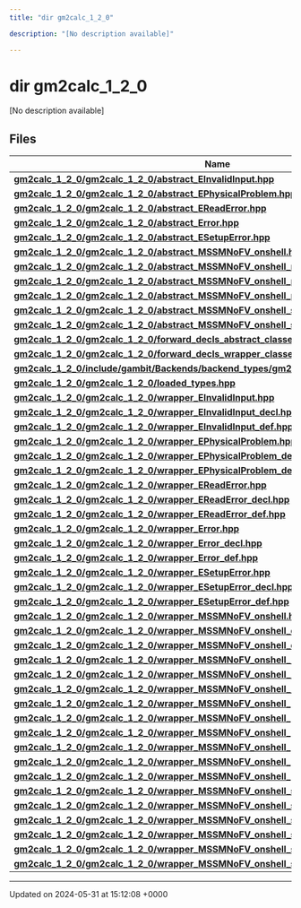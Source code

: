 ```yaml
---
title: "dir gm2calc_1_2_0"

description: "[No description available]"

---
```


# dir gm2calc_1_2_0

[No description available]

## Files

| Name           |
| -------------- |
| **[gm2calc_1_2_0/gm2calc_1_2_0/abstract_EInvalidInput.hpp](/documentation/code/files/gm2calc__1__2__0_2abstract__einvalidinput_8hpp/#file-gm2calc-1-2-0-gm2calc-1-2-0-abstract-einvalidinput-hpp)**  |
| **[gm2calc_1_2_0/gm2calc_1_2_0/abstract_EPhysicalProblem.hpp](/documentation/code/files/gm2calc__1__2__0_2abstract__ephysicalproblem_8hpp/#file-gm2calc-1-2-0-gm2calc-1-2-0-abstract-ephysicalproblem-hpp)**  |
| **[gm2calc_1_2_0/gm2calc_1_2_0/abstract_EReadError.hpp](/documentation/code/files/gm2calc__1__2__0_2abstract__ereaderror_8hpp/#file-gm2calc-1-2-0-gm2calc-1-2-0-abstract-ereaderror-hpp)**  |
| **[gm2calc_1_2_0/gm2calc_1_2_0/abstract_Error.hpp](/documentation/code/files/gm2calc__1__2__0_2abstract__error_8hpp/#file-gm2calc-1-2-0-gm2calc-1-2-0-abstract-error-hpp)**  |
| **[gm2calc_1_2_0/gm2calc_1_2_0/abstract_ESetupError.hpp](/documentation/code/files/gm2calc__1__2__0_2abstract__esetuperror_8hpp/#file-gm2calc-1-2-0-gm2calc-1-2-0-abstract-esetuperror-hpp)**  |
| **[gm2calc_1_2_0/gm2calc_1_2_0/abstract_MSSMNoFV_onshell.hpp](/documentation/code/files/gm2calc__1__2__0_2abstract__mssmnofv__onshell_8hpp/#file-gm2calc-1-2-0-gm2calc-1-2-0-abstract-mssmnofv-onshell-hpp)**  |
| **[gm2calc_1_2_0/gm2calc_1_2_0/abstract_MSSMNoFV_onshell_mass_eigenstates.hpp](/documentation/code/files/gm2calc__1__2__0_2abstract__mssmnofv__onshell__mass__eigenstates_8hpp/#file-gm2calc-1-2-0-gm2calc-1-2-0-abstract-mssmnofv-onshell-mass-eigenstates-hpp)**  |
| **[gm2calc_1_2_0/gm2calc_1_2_0/abstract_MSSMNoFV_onshell_physical.hpp](/documentation/code/files/gm2calc__1__2__0_2abstract__mssmnofv__onshell__physical_8hpp/#file-gm2calc-1-2-0-gm2calc-1-2-0-abstract-mssmnofv-onshell-physical-hpp)**  |
| **[gm2calc_1_2_0/gm2calc_1_2_0/abstract_MSSMNoFV_onshell_problems.hpp](/documentation/code/files/gm2calc__1__2__0_2abstract__mssmnofv__onshell__problems_8hpp/#file-gm2calc-1-2-0-gm2calc-1-2-0-abstract-mssmnofv-onshell-problems-hpp)**  |
| **[gm2calc_1_2_0/gm2calc_1_2_0/abstract_MSSMNoFV_onshell_soft_parameters.hpp](/documentation/code/files/gm2calc__1__2__0_2abstract__mssmnofv__onshell__soft__parameters_8hpp/#file-gm2calc-1-2-0-gm2calc-1-2-0-abstract-mssmnofv-onshell-soft-parameters-hpp)**  |
| **[gm2calc_1_2_0/gm2calc_1_2_0/abstract_MSSMNoFV_onshell_susy_parameters.hpp](/documentation/code/files/gm2calc__1__2__0_2abstract__mssmnofv__onshell__susy__parameters_8hpp/#file-gm2calc-1-2-0-gm2calc-1-2-0-abstract-mssmnofv-onshell-susy-parameters-hpp)**  |
| **[gm2calc_1_2_0/gm2calc_1_2_0/forward_decls_abstract_classes.hpp](/documentation/code/files/gm2calc__1__2__0_2forward__decls__abstract__classes_8hpp/#file-gm2calc-1-2-0-gm2calc-1-2-0-forward-decls-abstract-classes-hpp)**  |
| **[gm2calc_1_2_0/gm2calc_1_2_0/forward_decls_wrapper_classes.hpp](/documentation/code/files/gm2calc__1__2__0_2forward__decls__wrapper__classes_8hpp/#file-gm2calc-1-2-0-gm2calc-1-2-0-forward-decls-wrapper-classes-hpp)**  |
| **[gm2calc_1_2_0/include/gambit/Backends/backend_types/gm2calc_1_2_0/identification.hpp](/documentation/code/files/include_2gambit_2backends_2backend__types_2gm2calc__1__2__0_2identification_8hpp/#file-gm2calc-1-2-0-include-gambit-backends-backend-types-gm2calc-1-2-0-identification-hpp)**  |
| **[gm2calc_1_2_0/gm2calc_1_2_0/loaded_types.hpp](/documentation/code/files/gm2calc__1__2__0_2loaded__types_8hpp/#file-gm2calc-1-2-0-gm2calc-1-2-0-loaded-types-hpp)**  |
| **[gm2calc_1_2_0/gm2calc_1_2_0/wrapper_EInvalidInput.hpp](/documentation/code/files/gm2calc__1__2__0_2wrapper__einvalidinput_8hpp/#file-gm2calc-1-2-0-gm2calc-1-2-0-wrapper-einvalidinput-hpp)**  |
| **[gm2calc_1_2_0/gm2calc_1_2_0/wrapper_EInvalidInput_decl.hpp](/documentation/code/files/gm2calc__1__2__0_2wrapper__einvalidinput__decl_8hpp/#file-gm2calc-1-2-0-gm2calc-1-2-0-wrapper-einvalidinput-decl-hpp)**  |
| **[gm2calc_1_2_0/gm2calc_1_2_0/wrapper_EInvalidInput_def.hpp](/documentation/code/files/gm2calc__1__2__0_2wrapper__einvalidinput__def_8hpp/#file-gm2calc-1-2-0-gm2calc-1-2-0-wrapper-einvalidinput-def-hpp)**  |
| **[gm2calc_1_2_0/gm2calc_1_2_0/wrapper_EPhysicalProblem.hpp](/documentation/code/files/gm2calc__1__2__0_2wrapper__ephysicalproblem_8hpp/#file-gm2calc-1-2-0-gm2calc-1-2-0-wrapper-ephysicalproblem-hpp)**  |
| **[gm2calc_1_2_0/gm2calc_1_2_0/wrapper_EPhysicalProblem_decl.hpp](/documentation/code/files/gm2calc__1__2__0_2wrapper__ephysicalproblem__decl_8hpp/#file-gm2calc-1-2-0-gm2calc-1-2-0-wrapper-ephysicalproblem-decl-hpp)**  |
| **[gm2calc_1_2_0/gm2calc_1_2_0/wrapper_EPhysicalProblem_def.hpp](/documentation/code/files/gm2calc__1__2__0_2wrapper__ephysicalproblem__def_8hpp/#file-gm2calc-1-2-0-gm2calc-1-2-0-wrapper-ephysicalproblem-def-hpp)**  |
| **[gm2calc_1_2_0/gm2calc_1_2_0/wrapper_EReadError.hpp](/documentation/code/files/gm2calc__1__2__0_2wrapper__ereaderror_8hpp/#file-gm2calc-1-2-0-gm2calc-1-2-0-wrapper-ereaderror-hpp)**  |
| **[gm2calc_1_2_0/gm2calc_1_2_0/wrapper_EReadError_decl.hpp](/documentation/code/files/gm2calc__1__2__0_2wrapper__ereaderror__decl_8hpp/#file-gm2calc-1-2-0-gm2calc-1-2-0-wrapper-ereaderror-decl-hpp)**  |
| **[gm2calc_1_2_0/gm2calc_1_2_0/wrapper_EReadError_def.hpp](/documentation/code/files/gm2calc__1__2__0_2wrapper__ereaderror__def_8hpp/#file-gm2calc-1-2-0-gm2calc-1-2-0-wrapper-ereaderror-def-hpp)**  |
| **[gm2calc_1_2_0/gm2calc_1_2_0/wrapper_Error.hpp](/documentation/code/files/gm2calc__1__2__0_2wrapper__error_8hpp/#file-gm2calc-1-2-0-gm2calc-1-2-0-wrapper-error-hpp)**  |
| **[gm2calc_1_2_0/gm2calc_1_2_0/wrapper_Error_decl.hpp](/documentation/code/files/gm2calc__1__2__0_2wrapper__error__decl_8hpp/#file-gm2calc-1-2-0-gm2calc-1-2-0-wrapper-error-decl-hpp)**  |
| **[gm2calc_1_2_0/gm2calc_1_2_0/wrapper_Error_def.hpp](/documentation/code/files/gm2calc__1__2__0_2wrapper__error__def_8hpp/#file-gm2calc-1-2-0-gm2calc-1-2-0-wrapper-error-def-hpp)**  |
| **[gm2calc_1_2_0/gm2calc_1_2_0/wrapper_ESetupError.hpp](/documentation/code/files/gm2calc__1__2__0_2wrapper__esetuperror_8hpp/#file-gm2calc-1-2-0-gm2calc-1-2-0-wrapper-esetuperror-hpp)**  |
| **[gm2calc_1_2_0/gm2calc_1_2_0/wrapper_ESetupError_decl.hpp](/documentation/code/files/gm2calc__1__2__0_2wrapper__esetuperror__decl_8hpp/#file-gm2calc-1-2-0-gm2calc-1-2-0-wrapper-esetuperror-decl-hpp)**  |
| **[gm2calc_1_2_0/gm2calc_1_2_0/wrapper_ESetupError_def.hpp](/documentation/code/files/gm2calc__1__2__0_2wrapper__esetuperror__def_8hpp/#file-gm2calc-1-2-0-gm2calc-1-2-0-wrapper-esetuperror-def-hpp)**  |
| **[gm2calc_1_2_0/gm2calc_1_2_0/wrapper_MSSMNoFV_onshell.hpp](/documentation/code/files/gm2calc__1__2__0_2wrapper__mssmnofv__onshell_8hpp/#file-gm2calc-1-2-0-gm2calc-1-2-0-wrapper-mssmnofv-onshell-hpp)**  |
| **[gm2calc_1_2_0/gm2calc_1_2_0/wrapper_MSSMNoFV_onshell_decl.hpp](/documentation/code/files/gm2calc__1__2__0_2wrapper__mssmnofv__onshell__decl_8hpp/#file-gm2calc-1-2-0-gm2calc-1-2-0-wrapper-mssmnofv-onshell-decl-hpp)**  |
| **[gm2calc_1_2_0/gm2calc_1_2_0/wrapper_MSSMNoFV_onshell_def.hpp](/documentation/code/files/gm2calc__1__2__0_2wrapper__mssmnofv__onshell__def_8hpp/#file-gm2calc-1-2-0-gm2calc-1-2-0-wrapper-mssmnofv-onshell-def-hpp)**  |
| **[gm2calc_1_2_0/gm2calc_1_2_0/wrapper_MSSMNoFV_onshell_mass_eigenstates.hpp](/documentation/code/files/gm2calc__1__2__0_2wrapper__mssmnofv__onshell__mass__eigenstates_8hpp/#file-gm2calc-1-2-0-gm2calc-1-2-0-wrapper-mssmnofv-onshell-mass-eigenstates-hpp)**  |
| **[gm2calc_1_2_0/gm2calc_1_2_0/wrapper_MSSMNoFV_onshell_mass_eigenstates_decl.hpp](/documentation/code/files/gm2calc__1__2__0_2wrapper__mssmnofv__onshell__mass__eigenstates__decl_8hpp/#file-gm2calc-1-2-0-gm2calc-1-2-0-wrapper-mssmnofv-onshell-mass-eigenstates-decl-hpp)**  |
| **[gm2calc_1_2_0/gm2calc_1_2_0/wrapper_MSSMNoFV_onshell_mass_eigenstates_def.hpp](/documentation/code/files/gm2calc__1__2__0_2wrapper__mssmnofv__onshell__mass__eigenstates__def_8hpp/#file-gm2calc-1-2-0-gm2calc-1-2-0-wrapper-mssmnofv-onshell-mass-eigenstates-def-hpp)**  |
| **[gm2calc_1_2_0/gm2calc_1_2_0/wrapper_MSSMNoFV_onshell_physical.hpp](/documentation/code/files/gm2calc__1__2__0_2wrapper__mssmnofv__onshell__physical_8hpp/#file-gm2calc-1-2-0-gm2calc-1-2-0-wrapper-mssmnofv-onshell-physical-hpp)**  |
| **[gm2calc_1_2_0/gm2calc_1_2_0/wrapper_MSSMNoFV_onshell_physical_decl.hpp](/documentation/code/files/gm2calc__1__2__0_2wrapper__mssmnofv__onshell__physical__decl_8hpp/#file-gm2calc-1-2-0-gm2calc-1-2-0-wrapper-mssmnofv-onshell-physical-decl-hpp)**  |
| **[gm2calc_1_2_0/gm2calc_1_2_0/wrapper_MSSMNoFV_onshell_physical_def.hpp](/documentation/code/files/gm2calc__1__2__0_2wrapper__mssmnofv__onshell__physical__def_8hpp/#file-gm2calc-1-2-0-gm2calc-1-2-0-wrapper-mssmnofv-onshell-physical-def-hpp)**  |
| **[gm2calc_1_2_0/gm2calc_1_2_0/wrapper_MSSMNoFV_onshell_problems.hpp](/documentation/code/files/gm2calc__1__2__0_2wrapper__mssmnofv__onshell__problems_8hpp/#file-gm2calc-1-2-0-gm2calc-1-2-0-wrapper-mssmnofv-onshell-problems-hpp)**  |
| **[gm2calc_1_2_0/gm2calc_1_2_0/wrapper_MSSMNoFV_onshell_problems_decl.hpp](/documentation/code/files/gm2calc__1__2__0_2wrapper__mssmnofv__onshell__problems__decl_8hpp/#file-gm2calc-1-2-0-gm2calc-1-2-0-wrapper-mssmnofv-onshell-problems-decl-hpp)**  |
| **[gm2calc_1_2_0/gm2calc_1_2_0/wrapper_MSSMNoFV_onshell_problems_def.hpp](/documentation/code/files/gm2calc__1__2__0_2wrapper__mssmnofv__onshell__problems__def_8hpp/#file-gm2calc-1-2-0-gm2calc-1-2-0-wrapper-mssmnofv-onshell-problems-def-hpp)**  |
| **[gm2calc_1_2_0/gm2calc_1_2_0/wrapper_MSSMNoFV_onshell_soft_parameters.hpp](/documentation/code/files/gm2calc__1__2__0_2wrapper__mssmnofv__onshell__soft__parameters_8hpp/#file-gm2calc-1-2-0-gm2calc-1-2-0-wrapper-mssmnofv-onshell-soft-parameters-hpp)**  |
| **[gm2calc_1_2_0/gm2calc_1_2_0/wrapper_MSSMNoFV_onshell_soft_parameters_decl.hpp](/documentation/code/files/gm2calc__1__2__0_2wrapper__mssmnofv__onshell__soft__parameters__decl_8hpp/#file-gm2calc-1-2-0-gm2calc-1-2-0-wrapper-mssmnofv-onshell-soft-parameters-decl-hpp)**  |
| **[gm2calc_1_2_0/gm2calc_1_2_0/wrapper_MSSMNoFV_onshell_soft_parameters_def.hpp](/documentation/code/files/gm2calc__1__2__0_2wrapper__mssmnofv__onshell__soft__parameters__def_8hpp/#file-gm2calc-1-2-0-gm2calc-1-2-0-wrapper-mssmnofv-onshell-soft-parameters-def-hpp)**  |
| **[gm2calc_1_2_0/gm2calc_1_2_0/wrapper_MSSMNoFV_onshell_susy_parameters.hpp](/documentation/code/files/gm2calc__1__2__0_2wrapper__mssmnofv__onshell__susy__parameters_8hpp/#file-gm2calc-1-2-0-gm2calc-1-2-0-wrapper-mssmnofv-onshell-susy-parameters-hpp)**  |
| **[gm2calc_1_2_0/gm2calc_1_2_0/wrapper_MSSMNoFV_onshell_susy_parameters_decl.hpp](/documentation/code/files/gm2calc__1__2__0_2wrapper__mssmnofv__onshell__susy__parameters__decl_8hpp/#file-gm2calc-1-2-0-gm2calc-1-2-0-wrapper-mssmnofv-onshell-susy-parameters-decl-hpp)**  |
| **[gm2calc_1_2_0/gm2calc_1_2_0/wrapper_MSSMNoFV_onshell_susy_parameters_def.hpp](/documentation/code/files/gm2calc__1__2__0_2wrapper__mssmnofv__onshell__susy__parameters__def_8hpp/#file-gm2calc-1-2-0-gm2calc-1-2-0-wrapper-mssmnofv-onshell-susy-parameters-def-hpp)**  |






-------------------------------

Updated on 2024-05-31 at 15:12:08 +0000
